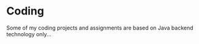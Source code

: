 # Coding
Some of my coding projects and assignments are based on Java backend technology only...



